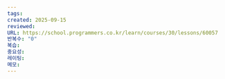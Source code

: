 ```yaml
---
tags:
created: 2025-09-15
reviewed:
URL: https://school.programmers.co.kr/learn/courses/30/lessons/60057
반복수: "0"
복습:
중요성:
레이팅:
메모:
---
```

